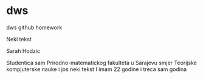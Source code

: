 # dws
dws github homework

Neki tekst

Sarah Hodzic

Studentica sam Prirodno-matematickog fakulteta u Sarajevu smjer Teorijske kompjuterske nauke i jos neki tekst
I imam 22 godine i treca sam godina

